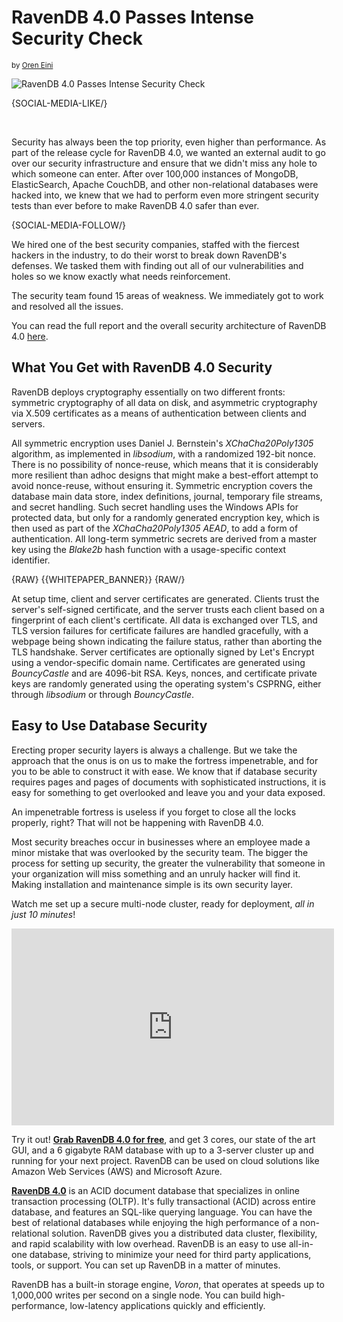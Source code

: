 # RavenDB 4.0 Passes Intense Security Check
<small>by <a href="https://www.linkedin.com/in/ravendb/" rel="nofollow">Oren Eini</a></small>

<div class="article-img figure text-center">
  <img src="images/ravendb40-passes-intense-security-check.png" alt="RavenDB 4.0 Passes Intense Security Check" class="img-responsive img-thumbnail">
</div>

{SOCIAL-MEDIA-LIKE/}

<br/>

Security has always been the top priority, even higher than performance. As part of the release cycle for RavenDB 4.0, we wanted an external audit to go over our security infrastructure and ensure that we didn't miss any hole to which someone can enter. After over 100,000 instances of MongoDB, ElasticSearch, Apache CouchDB, and other non-relational databases were hacked into, we knew that we had to perform even more stringent security tests than ever before to make RavenDB 4.0 safer than ever.

{SOCIAL-MEDIA-FOLLOW/}

We hired one of the best security companies, staffed with the fiercest hackers in the industry, to do their worst to break down RavenDB's defenses. We tasked them with finding out all of our vulnerabilities and holes so we know exactly what needs reinforcement.

The security team found 15 areas of weakness. We immediately got to work and resolved all the issues.

You can read the full report and the overall security architecture of RavenDB 4.0 <a href="https://ravendb.net/Content/pdf/ravendb-final-security-report-jan-12-2017.pdf">here</a>.

## What You Get with RavenDB 4.0 Security

RavenDB deploys cryptography essentially on two different fronts: symmetric cryptography of all data on disk, and asymmetric cryptography via X.509 certificates as a means of authentication between clients and servers.

All symmetric encryption uses Daniel J. Bernstein's <em>XChaCha20Poly1305</em> algorithm, as implemented in <em>libsodium</em>, with a randomized 192-bit nonce. There is no possibility of nonce-reuse, which means that it is considerably more resilient than adhoc designs that might make a best-effort attempt to avoid nonce-reuse, without ensuring it. Symmetric encryption covers the database main data store, index definitions, journal, temporary file streams, and secret handling. Such secret handling uses the Windows APIs for protected data, but only for a randomly generated encryption key, which is then used as part of the <em>XChaCha20Poly1305 AEAD</em>, to add a form of authentication. All long-term symmetric secrets are derived from a master key using the <em>Blake2b</em> hash function with a usage-specific context identifier.

{RAW}
{{WHITEPAPER_BANNER}}
{RAW/}

At setup time, client and server certificates are generated. Clients trust the server's self-signed certificate, and the server trusts each client based on a fingerprint of each client's certificate. All data is exchanged over TLS, and TLS version failures for certificate failures are handled gracefully, with a webpage being shown indicating the failure status, rather than aborting the TLS handshake. Server certificates are optionally signed by Let's Encrypt using a vendor-specific domain name. Certificates are generated using <em>BouncyCastle</em> and are 4096-bit RSA. 
Keys, nonces, and certificate private keys are randomly generated using the operating system's CSPRNG, either through <em>libsodium</em> or through <em>BouncyCastle</em>.

## Easy to Use Database Security

Erecting proper security layers is always a challenge. But we take the approach that the onus is on us to make the fortress impenetrable, and for you to be able to construct it with ease. We know that if database security requires pages and pages of documents with sophisticated instructions, it is easy for something to get overlooked and leave you and your data exposed.

An impenetrable fortress is useless if you forget to close all the locks properly, right? That will not be happening with RavenDB 4.0.

Most security breaches occur in businesses where an employee made a minor mistake that was overlooked by the security team. The bigger the process for setting up security, the greater the vulnerability that someone in your organization will miss something and an unruly hacker will find it. Making installation and maintenance simple is its own security layer.

Watch me set up a secure multi-node cluster, ready for deployment, <em>all in just 10 minutes</em>!

<div class="youtube-frame">
    <div class="embed-responsive embed-responsive-16by9">
        <iframe class="embed-responsive-item" width="516" height="315" src="https://www.youtube.com/embed/K-2iZ_lJVag" frameborder="0" allowfullscreen></iframe>
    </div>
</div>

<div class="bottom-line">
    <p>
        Try it out! <a href="https://ravendb.net/downloads"><strong>Grab RavenDB 4.0 for free</strong></a>, and get 3 cores, our state of the art GUI, and a 6 gigabyte RAM database with up to a 3-server cluster up and running for your next project. RavenDB can be used on cloud solutions like Amazon Web Services (AWS) and Microsoft Azure.
    </p>
    <p>
        <a href="https://ravendb.net/"><strong>RavenDB 4.0</strong></a> is an ACID document database that specializes in online transaction processing (OLTP). It's fully transactional (ACID) across entire database, and features an SQL-like querying language. You can have the best of relational databases while enjoying the high performance of a non-relational solution. RavenDB gives you a distributed data cluster, flexibility, and rapid scalability with low overhead. RavenDB is an easy to use all-in-one database, striving to minimize your need for third party applications, tools, or support. You can set up RavenDB in a matter of minutes. 
    </p>
    <p>
        RavenDB has a built-in storage engine, <em>Voron</em>, that operates at speeds up to 1,000,000 writes per second on a single node. You can build high-performance, low-latency applications quickly and efficiently.
    </p>
</div>
